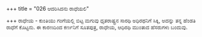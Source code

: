 +++
title = "026 ಆದರಿಸಿದನು ರಾಧೆಯಲಿ"

+++
ರಾಧೇಯ - ಕುಂತಿಯು ಗಂಗೆಯಲ್ಲಿ ಬಿಟ್ಟ ಮಗುವು ಧೃತರಾಷ್ಟ್ರನ ಸಾರಥಿ ಅಧಿರಥನಿಗೆ ಸಿಕ್ಕಿ, ಅದನ್ನು ತನ್ನ ಹೆಂಡತಿ ರಾಧೆಗೆ ಕೊಟ್ಟನು. ಈ ಕಾರಣದಿಂದ ಕರ್ಣನಿಗೆ ಸೂತಪುತ್ರ, ರಾಧೇಯ, ಆಧಿರಥಿ ಮುಂತಾದ ಹೆಸರುಗಳು ಬಂದುವು.